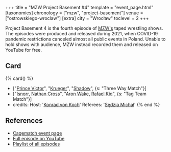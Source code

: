 +++
title = "MZW Project Basement #4"
template = "event_page.html"
[taxonomies]
chronology = ["mzw", "project-basement"]
venue = ["ostrowskiego-wroclaw"]
[extra]
city = "Wrocław"
toclevel = 2
+++

Project Basement 4 is the fourth episode of [MZW's](@/o/mzw.md) taped wrestling shows. The episodes were produced and released during 2021, when COVID-19 pandemic restrictions canceled almost all public events in Poland. Unable to hold shows with audience, MZW instead recorded them and released on YouTube for free.

## Card

{% card() %}
- ["[Prince Victor](@/w/vic-golden.md)", "[Krueger](@/w/olgierd.md)", "[Shadow](@/w/shadow.md)",
  {s: "Three Way Match"}]
- ["[Isnorr](@/w/isnorr.md), [Nathan Cross](@/w/gabriel-queen.md)", "[Aron Wake](@/w/aron-wake.md),
    [Rafael Kid](@/w/rafael-kid.md)", {s: "Tag Team Match"}]
- credits:
    Host: '[Konrad von Koch](@/w/konrad-von-koch.md)'
    Referees: '[Sędzia Michał](@/w/sedzia-michal.md)'
{% end %}

## References

* [Cagematch event page](https://www.cagematch.net/?id=1&nr=322476)
* [Full episode on YouTube](https://youtu.be/5IBmj08K8SE)
* [Playlist of all episodes](https://www.youtube.com/playlist?list=PL9jkhNR2Sx8gOYpibA7twIBHV7w3iyLB2)
